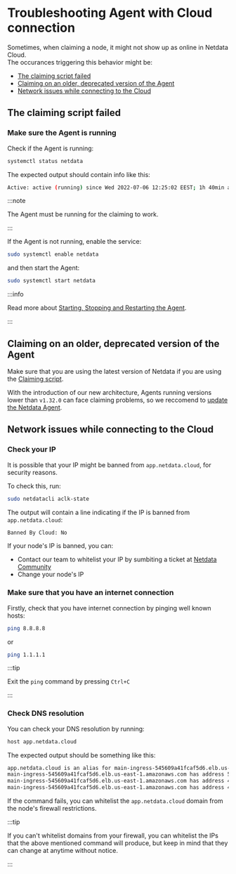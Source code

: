 <!--
title: "Troubleshooting Agent with Cloud connection"
description: "A simple guide to troubleshoot occurances where the Agent is showing as offline after claiming."
custom_edit_url: https://github.com/netdata/netdata/edit/master/guides/troubleshoot/troubleshooting-agent-with-cloud-connection.md
-->

# Troubleshooting Agent with Cloud connection

Sometimes, when claiming a node, it might not show up as online in Netdata Cloud.  
The occurances triggering this behavior might be:

- [The claiming script failed](#the-claiming-script-failed)
- [Claiming on an older, deprecated version of the Agent](#claiming-on-an-older-deprecated-version-of-the-agent)
- [Network issues while connecting to the Cloud](#network-issues-while-connecting-to-the-cloud)

## The claiming script failed

### Make sure the Agent is running

Check if the Agent is running:

```bash
systemctl status netdata
```

The expected output should contain info like this:

```bash
Active: active (running) since Wed 2022-07-06 12:25:02 EEST; 1h 40min ago
```

:::note

The Agent must be running for the claiming to work.

:::

If the Agent is not running, enable the service:

```bash
sudo systemctl enable netdata 
```

and then start the Agent:

```bash
sudo systemctl start netdata 
```

:::info

Read more about [Starting, Stopping and Restarting the Agent](https://learn.netdata.cloud/docs/configure/start-stop-restart).

:::

## Claiming on an older, deprecated version of the Agent

Make sure that you are using the latest version of Netdata if you are using the [Claiming script](https://learn.netdata.cloud/docs/agent/claim#claiming-script).

With the introduction of our new architecture, Agents running versions lower than `v1.32.0` can face claiming problems, so we reccomend to [update the Netdata Agent](https://learn.netdata.cloud/docs/agent/packaging/installer/update).

## Network issues while connecting to the Cloud

### Check your IP

It is possible that your IP might be banned from `app.netdata.cloud`, for security reasons.

To check this, run:

```bash
sudo netdatacli aclk-state 
```

The output will contain a line indicating if the IP is banned from `app.netdata.cloud`:

```bash
Banned By Cloud: No
```

If your node's IP is banned, you can:

- Contact our team to whitelist your IP by sumbiting a ticket at [Netdata Community](https://community.netdata.cloud/)
- Change your node's IP

### Make sure that you have an internet connection

Firstly, check that you have internet connection by pinging well known hosts:

```bash
ping 8.8.8.8
```

or

```bash
ping 1.1.1.1
```

:::tip

Exit the `ping` command by pressing `Ctrl+C`

:::

### Check DNS resolution

You can check your DNS resolution by running:

```bash
host app.netdata.cloud
```

The expected output should be something like this:

```bash
app.netdata.cloud is an alias for main-ingress-545609a41fcaf5d6.elb.us-east-1.amazonaws.com.
main-ingress-545609a41fcaf5d6.elb.us-east-1.amazonaws.com has address 54.198.178.11
main-ingress-545609a41fcaf5d6.elb.us-east-1.amazonaws.com has address 44.207.131.212
main-ingress-545609a41fcaf5d6.elb.us-east-1.amazonaws.com has address 44.196.50.41
```

If the command fails, you can whitelist the `app.netdata.cloud` domain from the node's firewall restrictions.

:::tip

If you can't whitelist domains from your firewall, you can whitelist the IPs that the above mentioned command will produce, but keep in mind that they can change at anytime without notice.

:::
